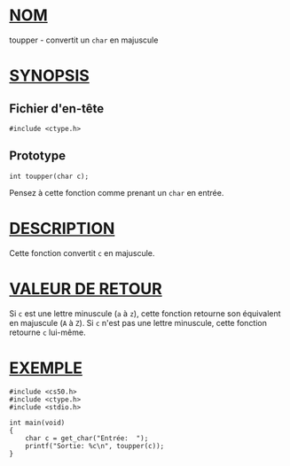 # [NOM](#nom)

toupper - convertit un `char` en majuscule

# [SYNOPSIS](#synopsis)

## Fichier d'en-tête

    #include <ctype.h>

## Prototype

    int toupper(char c);

Pensez à cette fonction comme prenant un `char` en entrée.

# [DESCRIPTION](#description)

Cette fonction convertit `c` en majuscule.

# [VALEUR DE RETOUR](#valeur-de-retour)

Si `c` est une lettre minuscule (`a` à `z`), cette fonction retourne son équivalent en majuscule (`A` à `Z`). Si `c` n'est pas une lettre minuscule, cette fonction retourne `c` lui-même.

# [EXEMPLE](#exemple)

    #include <cs50.h>
    #include <ctype.h>
    #include <stdio.h>

    int main(void)
    {
        char c = get_char("Entrée:  ");
        printf("Sortie: %c\n", toupper(c));
    }